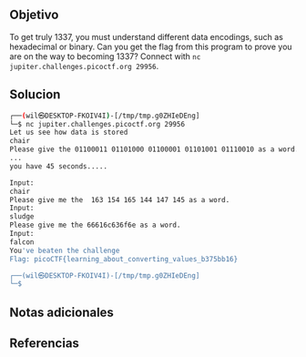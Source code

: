 ## Objetivo
To get truly 1337, you must understand different data encodings, such as hexadecimal or binary. Can you get the flag from this program to prove you are on the way to becoming 1337? Connect with `nc jupiter.challenges.picoctf.org 29956`.
## Solucion

```bash
┌──(wil㉿DESKTOP-FKOIV4I)-[/tmp/tmp.g0ZHIeDEng]
└─$ nc jupiter.challenges.picoctf.org 29956
Let us see how data is stored
chair
Please give the 01100011 01101000 01100001 01101001 01110010 as a word.
...
you have 45 seconds.....

Input:
chair
Please give me the  163 154 165 144 147 145 as a word.
Input:
sludge
Please give me the 66616c636f6e as a word.
Input:
falcon
You've beaten the challenge
Flag: picoCTF{learning_about_converting_values_b375bb16}

┌──(wil㉿DESKTOP-FKOIV4I)-[/tmp/tmp.g0ZHIeDEng]
└─$

```
## Notas adicionales
## Referencias
